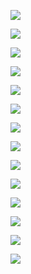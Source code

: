 ![](https://gitee.com/qytanggit/Python_Basic/raw/master/image/PPT/Charpter17/1.PNG)

![](https://gitee.com/qytanggit/Python_Basic/raw/master/image/PPT/Charpter17/2.PNG)

![](https://gitee.com/qytanggit/Python_Basic/raw/master/image/PPT/Charpter17/3.PNG)

![](https://gitee.com/qytanggit/Python_Basic/raw/master/image/PPT/Charpter17/4.PNG)

![](https://gitee.com/qytanggit/Python_Basic/raw/master/image/PPT/Charpter17/5.PNG)

![](https://gitee.com/qytanggit/Python_Basic/raw/master/image/PPT/Charpter17/6.PNG)

![](https://gitee.com/qytanggit/Python_Basic/raw/master/image/PPT/Charpter17/7.PNG)

![](https://gitee.com/qytanggit/Python_Basic/raw/master/image/PPT/Charpter17/8.PNG)

![](https://gitee.com/qytanggit/Python_Basic/raw/master/image/PPT/Charpter17/9.PNG)

![](https://gitee.com/qytanggit/Python_Basic/raw/master/image/PPT/Charpter17/10.PNG)

![](https://gitee.com/qytanggit/Python_Basic/raw/master/image/PPT/Charpter17/11.PNG)

![](https://gitee.com/qytanggit/Python_Basic/raw/master/image/PPT/Charpter17/12.PNG)

![](https://gitee.com/qytanggit/Python_Basic/raw/master/image/PPT/Charpter17/13.PNG)

![](https://gitee.com/qytanggit/Python_Basic/raw/master/image/PPT/Charpter17/14.PNG)

